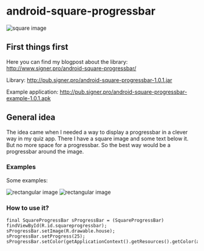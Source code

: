 android-square-progressbar
==========================
![square image](https://googledrive.com/host/0BwESwPCuXtw7eExwSFVLQkR2TTg/IMG_3462.JPG)
## First things first
Here you can find my blogpost about the library: http://www.signer.pro/android-square-progressbar/

Library: http://pub.signer.pro/android-square-progressbar-1.0.1.jar

Example application: http://pub.signer.pro/android-square-progressbar-example-1.0.1.apk

## General idea
The idea came when I needed a way to display a progressbar in a clever way in my quiz app. There I have a square image and some text below it. But no more space for a progressbar. So the best way would be a progressbar around the image.

### Examples
Some examples:

![rectangular image](https://googledrive.com/host/0BwESwPCuXtw7eExwSFVLQkR2TTg/one.png)
![rectangular image](https://googledrive.com/host/0BwESwPCuXtw7eExwSFVLQkR2TTg/two.png)

### How to use it?
    final SquareProgressBar sProgressBar = (SquareProgressBar) findViewById(R.id.squareprogressbar);
    sProgressBar.setImage(R.drawable.house);
    sProgressBar.setProgress(25);
    sProgressBar.setColor(getApplicationContext().getResources().getColor(android.R.color.holo_blue_dark));
